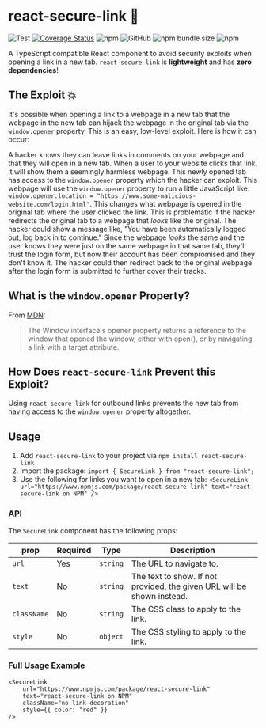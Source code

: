 # react-secure-link 🔗

![Test](https://github.com/dbudwin/react-secure-link/workflows/Test/badge.svg?branch=main)
[![Coverage Status](https://coveralls.io/repos/github/dbudwin/react-secure-link/badge.svg?branch=main)](https://coveralls.io/github/dbudwin/react-secure-link?branch=main)
![npm](https://img.shields.io/npm/dw/react-secure-link)
![GitHub](https://img.shields.io/github/license/dbudwin/react-secure-link)
![npm bundle size](https://img.shields.io/bundlephobia/min/react-secure-link)
![npm](https://img.shields.io/npm/v/react-secure-link)

A TypeScript compatible React component to avoid security exploits when opening a link in a new tab.  `react-secure-link` is **lightweight** and has **zero dependencies**!

## The Exploit 💥

It's possible when opening a link to a webpage in a new tab that the webpage in the new tab can hijack the webpage in the original tab via the `window.opener` property.  This is an easy, low-level exploit.  Here is how it can occur:

A hacker knows they can leave links in comments on your webpage and that they will open in a new tab.  When a user to your website clicks that link, it will show them a seemingly harmless webpage.  This newly opened tab has access to the `window.opener` property which the hacker can exploit.  This webpage will use the `window.opener` property to run a little JavaScript like: `window.opener.location = "https://www.some-malicious-website.com/login.html"`.  This changes what webpage is opened in the original tab where the user clicked the link.  This is problematic if the hacker redirects the original tab to a webpage that _looks_ like the original.  The hacker could show a message like, "You have been automatically logged out, log back in to continue."  Since the webpage _looks_ the same and the user knows they were just on the same webpage in that same tab, they'll trust the login form, but now their account has been compromised and they don't know it.  The hacker could then redirect back to the original webpage after the login form is submitted to further cover their tracks.

## What is the `window.opener` Property?

From [MDN](https://developer.mozilla.org/en-US/docs/Web/API/Window/opener):

> The Window interface's opener property returns a reference to the window that opened the window, either with open(), or by navigating a link with a target attribute.

## How Does `react-secure-link` Prevent this Exploit?

Using `react-secure-link` for outbound links prevents the new tab from having access to the `window.opener` property altogether.

## Usage

1. Add `react-secure-link` to your project via `npm install react-secure-link`
2. Import the package: `import { SecureLink } from "react-secure-link";`
3. Use the following for links you want to open in a new tab: `<SecureLink url="https://www.npmjs.com/package/react-secure-link" text="react-secure-link on NPM" />`

### API

The `SecureLink` component has the following props:

| prop        | Required | Type     | Description                                                              |
|-------------|----------|----------|--------------------------------------------------------------------------|
| `url`       | Yes      | `string` | The URL to navigate to.                                                  |
| `text`      | No       | `string` | The text to show.  If not provided, the given URL will be shown instead. |
| `className` | No       | `string` | The CSS class to apply to the link.                                      |
| `style`     | No       | `object` | The CSS styling to apply to the link.                                    |


### Full Usage Example

```tsx
<SecureLink
    url="https://www.npmjs.com/package/react-secure-link"
    text="react-secure-link on NPM"
    className="no-link-decoration"
    style={{ color: "red" }}
/>
```
